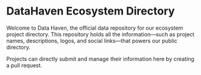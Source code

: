 # DataHaven Ecosystem Directory

Welcome to Data Haven, the official data repository for our ecosystem project directory. This repository holds all the information—such as project names, descriptions, logos, and social links—that powers our public directory.

Projects can directly submit and manage their information here by creating a pull request.
